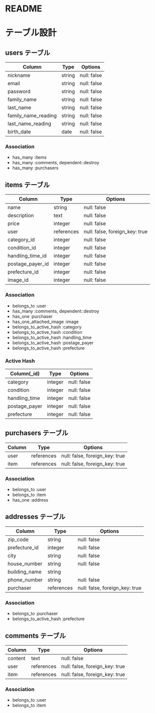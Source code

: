 # README

# テーブル設計

## users テーブル

| Column              | Type   | Options     |
| ------------------- | ------ | ----------- |
| nickname            | string | null: false |
| email               | string | null: false |
| password            | string | null: false |
| family_name         | string | null: false |
| last_name           | string | null: false |
| family_name_reading | string | null: false |
| last_name_reading   | string | null: false |
| birth_date          | date   | null: false |

### Association
- has_many :items
- has_many :comments, dependent::destroy
- has_many :purchasers

## items テーブル

| Column           | Type       | Options                        |
|----------------- | ---------- | ------------------------------ |
| name             | string     | null: false                    |
| description      | text       | null: false                    |
| price            | integer    | null: false                    |
| user             | references | null: false, foreign_key: true |
| category_id      | integer    | null: false                    |
| condition_id     | integer    | null: false                    |
| handling_time_id | integer    | null: false                    |
| postage_payer_id | integer    | null: false                    |
| prefecture_id    | integer    | null: false                    |
| image_id         | integer    | null: false                    |

### Association
- belongs_to :user
- has_many :comments, dependent::destroy
- has_one :purchaser
- has_one_attached_image :image
- belongs_to_active_hash :category
- belongs_to_active_hash :condition
- belongs_to_active_hash :handling_time
- belongs_to_active_hash :postage_payer
- belongs_to_active_hash :prefecture

### Active Hash
| Column(_id)   | Type    | Options     |
| ------------- | ------- | ----------- |
| category      | integer | null: false |
| condition     | integer | null: false |
| handling_time | integer | null: false |
| postage_payer | integer | null: false |
| prefecture    | integer | null: false |

## purchasers テーブル

| Column | Type       | Options                        |
| ------ | -------    | ------------------------------ |
| user   | references | null: false, foreign_key: true |
| item   | references | null: false, foreign_key: true |

### Association
- belongs_to :user
- belongs_to :item
- has_one :address

## addresses テーブル
| Column        | Type       | Options                        |
| ------------- | ---------- | ------------------------------ |
| zip_code      | string     | null: false                    |
| prefecture_id | integer    | null: false                    |
| city          | string     | null: false                    |
| house_number  | string     | null: false                    |
| building_name | string     |                                |
| phone_number  | string     | null: false                    |
| purchaser     | references | null: false, foreign_key: true |

### Association
- belongs_to :purchaser
- belongs_to_active_hash :prefecture

## comments テーブル

| Column  | Type       | Options                        |
| ------- | -------    | ------------------------------ |
| content | text       | null: false                    |
| user    | references | null: false, foreign_key: true |
| item    | references | null: false, foreign_key: true |

### Association
- belongs_to :user
- belongs_to :item